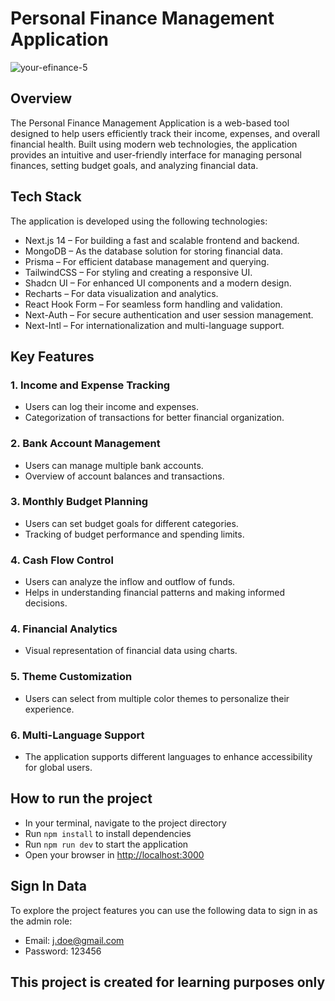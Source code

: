 # Personal Finance Management Application

![your-efinance-5](https://github.com/user-attachments/assets/4db88578-3b76-40d0-913f-947c4496d7e4)

## Overview

The Personal Finance Management Application is a web-based tool designed to help users efficiently track their income, expenses, and overall financial health. Built using modern web technologies, the application provides an intuitive and user-friendly interface for managing personal finances, setting budget goals, and analyzing financial data.

## Tech Stack
The application is developed using the following technologies:
- Next.js 14 – For building a fast and scalable frontend and backend.
- MongoDB – As the database solution for storing financial data.
- Prisma – For efficient database management and querying.
- TailwindCSS – For styling and creating a responsive UI.
- Shadcn UI – For enhanced UI components and a modern design.
- Recharts – For data visualization and analytics.
- React Hook Form – For seamless form handling and validation.
- Next-Auth – For secure authentication and user session management.
- Next-Intl – For internationalization and multi-language support.

## Key Features
### 1. Income and Expense Tracking
- Users can log their income and expenses.
- Categorization of transactions for better financial organization.

### 2. Bank Account Management
- Users can manage multiple bank accounts.
- Overview of account balances and transactions.

### 3. Monthly Budget Planning
- Users can set budget goals for different categories.
- Tracking of budget performance and spending limits.

### 4. Cash Flow Control
- Users can analyze the inflow and outflow of funds.
- Helps in understanding financial patterns and making informed decisions.

### 4. Financial Analytics
- Visual representation of financial data using charts.

### 5. Theme Customization
- Users can select from multiple color themes to personalize their experience.

### 6. Multi-Language Support
- The application supports different languages to enhance accessibility for global users.

## How to run the project
- In your terminal, navigate to the project directory
- Run `npm install` to install dependencies
- Run `npm run dev` to start the application
- Open your browser in [http://localhost:3000](http://localhost:3000)

## Sign In Data
To explore the project features you can use the following data to sign in as the admin role:
- Email: j.doe@gmail.com
- Password: 123456

## This project is created for learning purposes only

